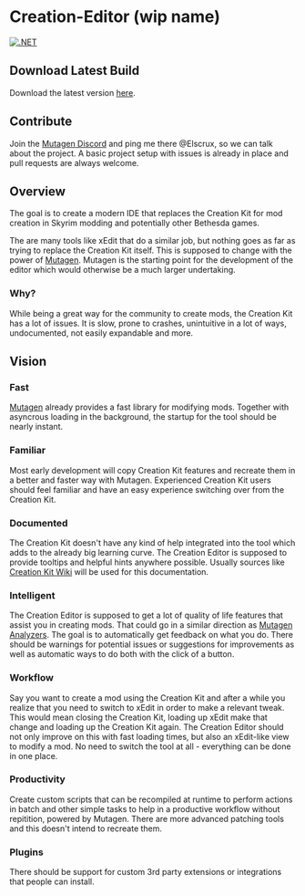 # Creation-Editor (wip name)

[![.NET](https://github.com/Elscrux/Creation-Editor/actions/workflows/dotnet.yml/badge.svg)](https://github.com/Elscrux/Creation-Editor/actions/workflows/dotnet.yml)

## Download Latest Build
Download the latest version [here](https://github.com/Elscrux/Creation-Editor/actions).

## Contribute
Join the [Mutagen Discord](https://discord.gg/GdKZ3SH) and ping me there @Elscrux, so we can talk about the project. A basic project setup with issues is already in place and pull requests are always welcome.

## Overview
The goal is to create a modern IDE that replaces the Creation Kit for mod creation in Skyrim modding and potentially other Bethesda games.

The are many tools like xEdit that do a similar job, but nothing goes as far as trying to replace the Creation Kit itself. This is supposed to change with the power of [Mutagen](https://github.com/Mutagen-Modding/Mutagen "Mutagen"). Mutagen is the starting point for the development of the editor which would otherwise be a much larger undertaking.

### Why?
While being a great way for the community to create mods, the Creation Kit has a lot of issues. It is slow, prone to crashes, unintuitive in a lot of ways, undocumented, not easily expandable and more.

## Vision

### Fast
[Mutagen](https://github.com/Mutagen-Modding/Mutagen "Mutagen") already provides a fast library for modifying mods. Together with asyncrous loading in the background, the startup for the tool should be nearly instant.

### Familiar
Most early development will copy Creation Kit features and recreate them in a better and faster way with Mutagen. Experienced Creation Kit users should feel familiar and have an easy experience switching over from the Creation Kit.

### Documented
The Creation Kit doesn\'t have any kind of help integrated into the tool which adds to the already big learning curve. The Creation Editor is supposed to provide tooltips and helpful hints anywhere possible. Usually sources like [Creation Kit Wiki](https://ck.uesp.net "Creation Kit Wiki") will be used for this documentation.

### Intelligent
The Creation Editor is supposed to get a lot of quality of life features that assist you in creating mods. That could go in a similar direction as [Mutagen Analyzers](http://https://github.com/Mutagen-Modding/Mutagen.Bethesda.Analyzers "Mutagen Analyzers"). The goal is to automatically get feedback on what you do. There should be warnings for potential issues or suggestions for improvements as well as automatic ways to do both with the click of a button.

### Workflow
Say you want to create a mod using the Creation Kit and after a while you realize that you need to switch to xEdit in order to make a relevant tweak. This would mean closing the Creation Kit, loading up xEdit make that change and loading up the Creation Kit again. The Creation Editor should not only improve on this with fast loading times, but also an xEdit-like view to modify a mod. No need to switch the tool at all - everything can be done in one place.

### Productivity
Create custom scripts that can be recompiled at runtime to perform actions in batch and other simple tasks to help in a productive workflow without repitition, powered by Mutagen. There are more advanced patching tools and this doesn\'t intend to recreate them.

### Plugins
There should be support for custom 3rd party extensions or integrations that people can install.
